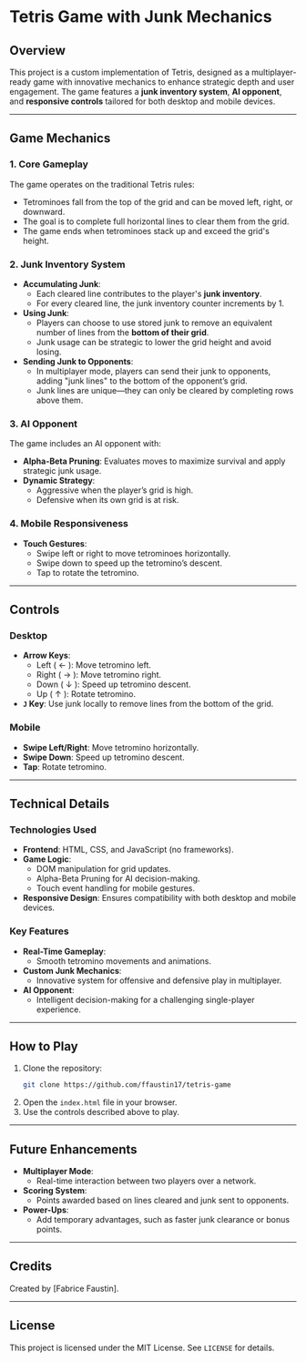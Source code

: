# Tetris Game with Junk Mechanics

## Overview
This project is a custom implementation of Tetris, designed as a multiplayer-ready game with innovative mechanics to enhance strategic depth and user engagement. The game features a **junk inventory system**, **AI opponent**, and **responsive controls** tailored for both desktop and mobile devices.

---

## Game Mechanics

### 1. **Core Gameplay**
The game operates on the traditional Tetris rules:
- Tetrominoes fall from the top of the grid and can be moved left, right, or downward.
- The goal is to complete full horizontal lines to clear them from the grid.
- The game ends when tetrominoes stack up and exceed the grid's height.

### 2. **Junk Inventory System**
- **Accumulating Junk**:
  - Each cleared line contributes to the player's **junk inventory**.
  - For every cleared line, the junk inventory counter increments by 1.
- **Using Junk**:
  - Players can choose to use stored junk to remove an equivalent number of lines from the **bottom of their grid**.
  - Junk usage can be strategic to lower the grid height and avoid losing.
- **Sending Junk to Opponents**:
  - In multiplayer mode, players can send their junk to opponents, adding "junk lines" to the bottom of the opponent’s grid.
  - Junk lines are unique—they can only be cleared by completing rows above them.

### 3. **AI Opponent**
The game includes an AI opponent with:
- **Alpha-Beta Pruning**: Evaluates moves to maximize survival and apply strategic junk usage.
- **Dynamic Strategy**:
  - Aggressive when the player’s grid is high.
  - Defensive when its own grid is at risk.

### 4. **Mobile Responsiveness**
- **Touch Gestures**:
  - Swipe left or right to move tetrominoes horizontally.
  - Swipe down to speed up the tetromino’s descent.
  - Tap to rotate the tetromino.

---

## Controls

### **Desktop**
- **Arrow Keys**:
  - Left ( &larr; ): Move tetromino left.
  - Right ( &rarr; ): Move tetromino right.
  - Down ( &darr; ): Speed up tetromino descent.
  - Up ( &uarr; ): Rotate tetromino.
- **`J` Key**: Use junk locally to remove lines from the bottom of the grid.

### **Mobile**
- **Swipe Left/Right**: Move tetromino horizontally.
- **Swipe Down**: Speed up tetromino descent.
- **Tap**: Rotate tetromino.

---

## Technical Details

### Technologies Used
- **Frontend**: HTML, CSS, and JavaScript (no frameworks).
- **Game Logic**: 
  - DOM manipulation for grid updates.
  - Alpha-Beta Pruning for AI decision-making.
  - Touch event handling for mobile gestures.
- **Responsive Design**: Ensures compatibility with both desktop and mobile devices.

### Key Features
- **Real-Time Gameplay**:
  - Smooth tetromino movements and animations.
- **Custom Junk Mechanics**:
  - Innovative system for offensive and defensive play in multiplayer.
- **AI Opponent**:
  - Intelligent decision-making for a challenging single-player experience.

---

## How to Play

1. Clone the repository:
   ```bash
   git clone https://github.com/ffaustin17/tetris-game
   ```
2. Open the `index.html` file in your browser.
3. Use the controls described above to play.

---

## Future Enhancements
- **Multiplayer Mode**:
  - Real-time interaction between two players over a network.
- **Scoring System**:
  - Points awarded based on lines cleared and junk sent to opponents.
- **Power-Ups**:
  - Add temporary advantages, such as faster junk clearance or bonus points.

---

## Credits
Created by [Fabrice Faustin].

---

## License
This project is licensed under the MIT License. See `LICENSE` for details.
